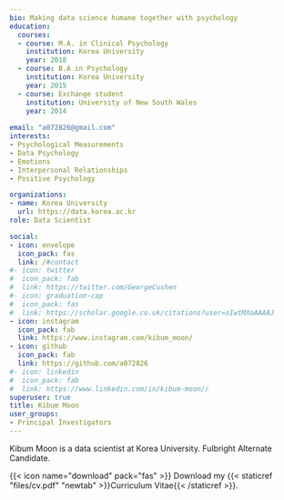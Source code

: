 ```yaml
---
bio: Making data science humane together with psychology
education:
  courses:
  - course: M.A. in Clinical Psychology
    institution: Korea University
    year: 2018
  - course: B.A in Psychology
    institution: Korea University
    year: 2015
  - course: Exchange student
    institution: University of New South Wales
    year: 2014
    
email: "a072826@gmail.com"
interests:
- Psychological Measurements
- Data Psychology
- Emotions
- Interpersonal Relationships
- Positive Psychology

organizations:
- name: Korea University
  url: https://data.korea.ac.kr
role: Data Scientist

social:
- icon: envelope
  icon_pack: fas
  link: /#contact
#- icon: twitter
#  icon_pack: fab
#  link: https://twitter.com/GeorgeCushen
#- icon: graduation-cap
#  icon_pack: fas
#  link: https://scholar.google.co.uk/citations?user=sIwtMXoAAAAJ
- icon: instagram
  icon_pack: fab
  link: https://www.instagram.com/kibum_moon/
- icon: github
  icon_pack: fab
  link: https://github.com/a072826
#- icon: linkedin
#  icon_pack: fab
#  link: https://www.linkedin.com/in/kibum-moon//
superuser: true
title: Kibum Moon
user_groups:
- Principal Investigators
---
```


Kibum Moon is a data scientist at Korea University. 
Fulbright Alternate Candidate.


{{< icon name="download" pack="fas" >}} Download my {{< staticref "files/cv.pdf" "newtab" >}}Curriculum Vitae{{< /staticref >}}.

